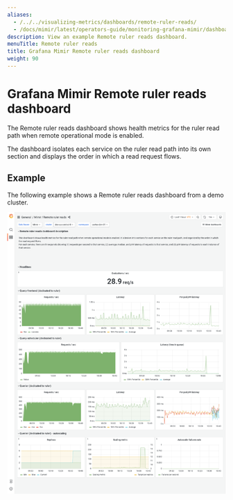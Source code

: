 ```yaml
---
aliases:
  - /../../visualizing-metrics/dashboards/remote-ruler-reads/
  - /docs/mimir/latest/operators-guide/monitoring-grafana-mimir/dashboards/remote-ruler-reads/
description: View an example Remote ruler reads dashboard.
menuTitle: Remote ruler reads
title: Grafana Mimir Remote ruler reads dashboard
weight: 90
---
```


# Grafana Mimir Remote ruler reads dashboard

The Remote ruler reads dashboard shows health metrics for the ruler read path when remote operational mode is enabled.

The dashboard isolates each service on the ruler read path into its own section and displays the order in which a read request flows.

## Example

The following example shows a Remote ruler reads dashboard from a demo cluster.

![Grafana Mimir Remote ruler reads dashboard](mimir-remote-ruler-reads.png)
